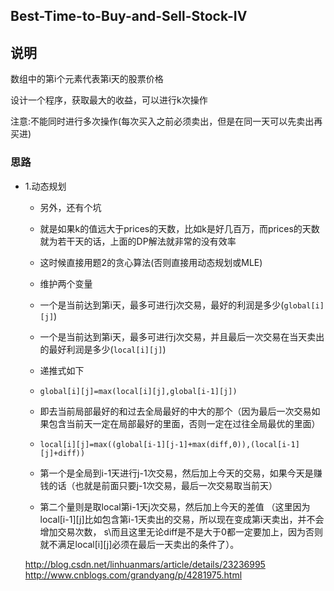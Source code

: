 ## Best-Time-to-Buy-and-Sell-Stock-IV

## 说明
数组中的第i个元素代表第i天的股票价格

设计一个程序，获取最大的收益，可以进行k次操作

注意:不能同时进行多次操作(每次买入之前必须卖出，但是在同一天可以先卖出再买进)

### 思路

* 1.动态规划
	* 另外，还有个坑
	* 就是如果k的值远大于prices的天数，比如k是好几百万，而prices的天数就为若干天的话，上面的DP解法就非常的没有效率
	* 这时候直接用题2的贪心算法(否则直接用动态规划或MLE)
	
	* 维护两个变量
	* 一个是当前达到第i天，最多可进行j次交易，最好的利润是多少(`global[i][j]`)
	* 一个是当前达到第i天，最多可进行j次交易，并且最后一次交易在当天卖出的最好利润是多少(`local[i][j]`)
	* 递推式如下
	* `global[i][j]=max(local[i][j],global[i-1][j])`
	* 即去当前局部最好的和过去全局最好的中大的那个（因为最后一次交易如果包含当前天一定在局部最好的里面，否则一定在过往全局最优的里面）
	* `local[i][j]=max((global[i-1][j-1]+max(diff,0)),(local[i-1][j]+diff))`
	* 第一个是全局到i-1天进行j-1次交易，然后加上今天的交易，如果今天是赚钱的话（也就是前面只要j-1次交易，最后一次交易取当前天）
	* 第二个量则是取local第i-1天j次交易，然后加上今天的差值
		（这里因为local[i-1][j]比如包含第i-1天卖出的交易，所以现在变成第i天卖出，并不会增加交易次数，
		s\而且这里无论diff是不是大于0都一定要加上，因为否则就不满足local[i][j]必须在最后一天卖出的条件了）。
	
	http://blog.csdn.net/linhuanmars/article/details/23236995
	http://www.cnblogs.com/grandyang/p/4281975.html
